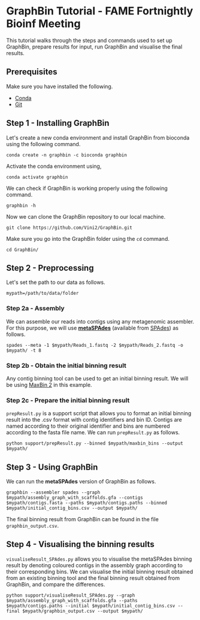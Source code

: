 # GraphBin Tutorial - FAME Fortnightly Bioinf Meeting

This tutorial walks through the steps and commands used to set up GraphBin, prepare results for input, run GraphBin and visualise the final results. 

## Prerequisites

Make sure you have installed the following.
* [Conda](https://docs.conda.io/en/latest/miniconda.html)
* [Git](https://github.com/git-guides/install-git)

## Step 1 - Installing GraphBin

Let's create a new conda environment and install GraphBin from bioconda using the following command.
```
conda create -n graphbin -c bioconda graphbin
```

Activate the conda environment using,
```
conda activate graphbin
```

We can check if GraphBin is working properly using the following command.
```
graphbin -h
```

Now we can clone the GraphBin repository to our local machine.

```
git clone https://github.com/Vini2/GraphBin.git
```

Make sure you go into the GraphBin folder using the `cd` command.

```
cd GraphBin/
```

## Step 2 - Preprocessing

Let's set the path to our data as follows.
```
mypath=/path/to/data/folder
```

### Step 2a - Assembly

We can assemble our reads into contigs using any metagenomic assembler. For this purpose, we will use [**metaSPAdes**](https://genome.cshlp.org/content/27/5/824) (available from [SPAdes](http://cab.spbu.ru/software/spades/)) as follows.
```
spades --meta -1 $mypath/Reads_1.fastq -2 $mypath/Reads_2.fastq -o $mypath/ -t 8
```

### Step 2b - Obtain the initial binning result

Any contig binning tool can be used to get an initial binning result. We will be using [MaxBin 2](https://sourceforge.net/projects/maxbin2/) in this example.


### Step 2c - Prepare the initial binning result

`prepResult.py` is a support script that allows you to format an initial binning result into the .csv format with contig identifiers and bin ID. Contigs are named according to their original identifier and bins are numbered according to the fasta file name. We can run `prepResult.py` as follows.

```
python support/prepResult.py --binned $mypath/maxbin_bins --output $mypath/
```

## Step 3 - Using GraphBin

We can run the **metaSPAdes** version of GraphBin as follows.
```
graphbin --assembler spades --graph $mypath/assembly_graph_with_scaffolds.gfa --contigs $mypath/contigs.fasta --paths $mypath/contigs.paths --binned $mypath/initial_contig_bins.csv --output $mypath/
```

The final binning result from GraphBin can be found in the file `graphbin_output.csv`.

## Step 4 - Visualising the binning results

`visualiseResult_SPAdes.py` allows you to visualise the metaSPAdes binning result by denoting coloured contigs in the assembly graph according to their corresponding bins. We can visualise the initial binning result obtained from an existing binning tool and the final binning result obtained from GraphBin, and compare the differences.

```
python support/visualiseResult_SPAdes.py --graph $mypath/assembly_graph_with_scaffolds.gfa --paths $mypath/contigs.paths --initial $mypath/initial_contig_bins.csv --final $mypath/graphbin_output.csv --output $mypath/
```
